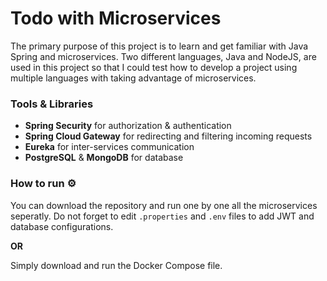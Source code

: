 
# Todo with Microservices

The primary purpose of this project is to learn and get familiar with Java Spring and microservices. Two different languages, Java and NodeJS, are used in this project so that I could test how to develop a project using multiple languages with taking advantage of microservices. 

### Tools & Libraries
- **Spring Security** for authorization & authentication
- **Spring Cloud Gateway** for redirecting and filtering incoming requests
- **Eureka** for inter-services communication
- **PostgreSQL** & **MongoDB** for database

### How to run ⚙
You can download the repository and run one by one all the microservices seperatly. Do not forget to edit `.properties` and `.env` files to add JWT and database configurations.

**OR** 

Simply download and run the Docker Compose file.  